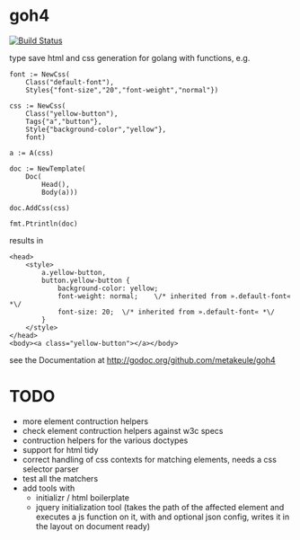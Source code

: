 goh4
====

[![Build Status](https://secure.travis-ci.org/metakeule/goh4.png)](http://travis-ci.org/metakeule/goh4)

type save html and css generation for golang with functions, e.g.

	font := NewCss(
		Class("default-font"),
		Styles{"font-size","20","font-weight","normal"})

	css := NewCss(
		Class("yellow-button"),
		Tags{"a","button"},
		Style{"background-color","yellow"},
		font)

	a := A(css)

	doc := NewTemplate(
		Doc(
			Head(),
			Body(a)))

	doc.AddCss(css)

	fmt.Ptrintln(doc)

results in

	<head>
		<style>
			a.yellow-button,
			button.yellow-button {
				background-color: yellow;
				font-weight: normal;	\/* inherited from ».default-font« *\/
				font-size: 20;	\/* inherited from ».default-font« *\/
			}
		</style>
	</head>
	<body><a class="yellow-button"></a></body>

see the Documentation at http://godoc.org/github.com/metakeule/goh4

TODO
====

- more element contruction helpers
- check element contruction helpers against w3c specs
- contruction helpers for the various doctypes
- support for html tidy
- correct handling of css contexts for matching elements, needs a css selector parser
- test all the matchers
- add tools with
	- initializr / html boilerplate
	- jquery initialization tool (takes the path of the affected element and executes a js function on it, with and optional json config, writes it in the layout on document ready)
